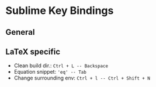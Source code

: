 Sublime Key Bindings
====


General
----


LaTeX specific
----

- Clean build dir.: `Ctrl + L -- Backspace`
- Equation snippet: `'eq' -- Tab`
- Change surrounding env: `Ctrl + l -- Ctrl + Shift + N`
